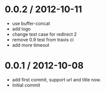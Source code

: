 
0.0.2 / 2012-10-11 
==================

  * use buffer-concat
  * add logo
  * change test case for redirect 2
  * remove 0.9 test from travis ci
  * add more timeout

0.0.1 / 2012-10-08 
==================

  * add first commit, support url and title now.
  * Initial commit
